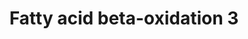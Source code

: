 ---
annotations:
- id: PW:0000738
  parent: classic metabolic pathway
  type: Pathway Ontology
  value: fatty acid beta degradation pathway
authors:
- Nsalomonis
- MaintBot
- Evelo
- C.Redfern
- Egonw
- Christine Chichester
- Eweitz
- Mkutmon
citedin: ''
communities: []
description: ''
last-edited: 2024-01-21
ndex: null
organisms:
- Drosophila melanogaster
redirect_from:
- /index.php/Pathway:WP25
- /instance/WP25
- /instance/WP25_r127986
revision: r127986
schema-jsonld:
- '@context': https://schema.org/
  '@id': https://wikipathways.github.io/pathways/WP25.html
  '@type': Dataset
  creator:
    '@type': Organization
    name: WikiPathways
  description: ''
  keywords:
  - Arc42
  - CG10932
  - CG4389
  - CG6543
  - CG7430
  - CG9547
  - Thiolase
  license: CC0
  name: Fatty acid beta-oxidation 3
seo: CreativeWork
title: Fatty acid beta-oxidation 3
wpid: WP25
---